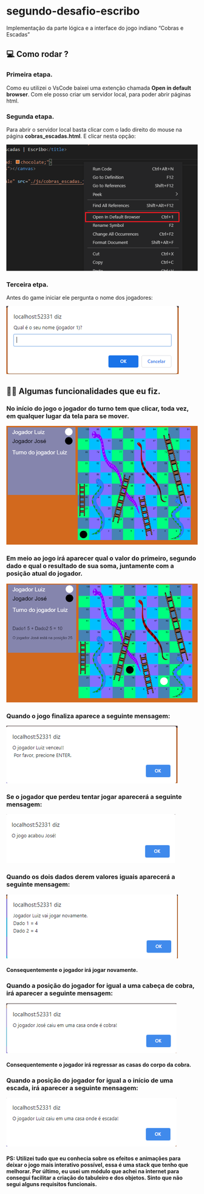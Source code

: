 # segundo-desafio-escribo
Implementação da parte lógica e a interface do jogo indiano “Cobras e Escadas”

## :computer: Como rodar ?

### Primeira etapa.
Como eu utilizei o VsCode baixei uma extenção chamada **Open in default browser**.
Com ele posso criar um servidor local, para poder abrir páginas html.

### Segunda etapa.
Para abrir o servidor local basta clicar com o lado direito do mouse na página **cobras_escadas.html**.
E clicar nesta opção:

![](/img_game/server.png)

### Terceira etpa.
Antes do game iniciar ele pergunta o nome dos jogadores:

![](/img_game/alertName.png)

## :man_technologist: Algumas funcionalidades que eu fiz.

### No início do jogo o jogador do turno tem que clicar, toda vez, em qualquer lugar da tela para se mover.

![](/img_game/antes_inicio.png)

### Em meio ao jogo irá aparecer qual o valor do primeiro, segundo dado e qual o resultado de sua soma, juntamente com a posição atual do jogador.

![](/img_game/em_meio.png)

### Quando o jogo finaliza aparece a seguinte mensagem:

![](/img_game/endGame.png)

### Se o jogador que perdeu tentar jogar aparecerá a seguinte mensagem:

![](/img_game/AcabouOgame.png)

### Quando os dois dados derem valores iguais aparecerá a seguinte mensagem:

![](/img_game/alertNovamente.png)

#### Consequentemente o jogador irá jogar novamente.

### Quando a posição do jogador for igual a uma cabeça de cobra, irá aparecer a seguinte mensagem: 

![](/img_game/alertCobra.png)

#### Consequentemente o jogador irá regressar as casas do corpo da cobra.

### Quando a posição do jogador for igual a o início de uma escada, irá aparecer a seguinte mensagem: 

![](/img_game/alertEscada.png)


#### PS: Utilizei tudo que eu conhecia sobre os efeitos e animações para deixar o jogo mais interativo possível, essa é uma stack que tenho que melhorar. Por último, eu usei um módulo que achei na internet para consegui facilitar a criação do tabuleiro e dos objetos. Sinto que não segui alguns requisitos funcionais.
